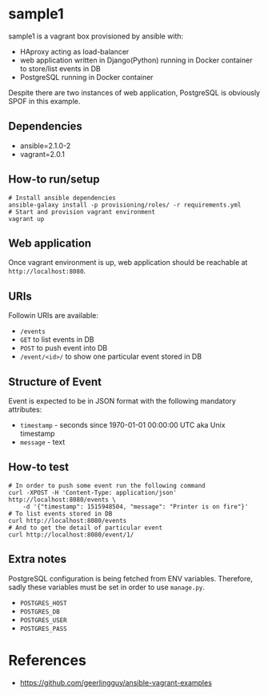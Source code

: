 # sample1

sample1 is a vagrant box provisioned by ansible with:

* HAproxy acting as load-balancer
* web application written in Django(Python) running in Docker container to
  store/list events in DB
* PostgreSQL running in Docker container

Despite there are two instances of web application, PostgreSQL is obviously
SPOF in this example.

## Dependencies

* ansible=2.1.0-2
* vagrant=2.0.1

## How-to run/setup

```
# Install ansible dependencies
ansible-galaxy install -p provisioning/roles/ -r requirements.yml
# Start and provision vagrant environment
vagrant up
```

## Web application

Once vagrant environment is up, web application should be reachable at
`http://localhost:8080`.

## URIs

Followin URIs are available:

* `/events`
 * `GET` to list events in DB
 * `POST` to push event into DB
* `/event/<id>/` to show one particular event stored in DB

## Structure of Event

Event is expected to be in JSON format with the following mandatory attributes:

* `timestamp` - seconds since 1970-01-01 00:00:00 UTC aka Unix timestamp
* `message` - text

## How-to test

```
# In order to push some event run the following command
curl -XPOST -H 'Content-Type: application/json' http://localhost:8080/events \
    -d '{"timestamp": 1515948504, "message": "Printer is on fire"}'
# To list events stored in DB
curl http://localhost:8080/events
# And to get the detail of particular event
curl http://localhost:8080/event/1/
```

## Extra notes

PostgreSQL configuration is being fetched from ENV variables. Therefore, sadly
these variables must be set in order to use `manage.py`.

* `POSTGRES_HOST`
* `POSTGRES_DB`
* `POSTGRES_USER`
* `POSTGRES_PASS`

# References

* https://github.com/geerlingguy/ansible-vagrant-examples
